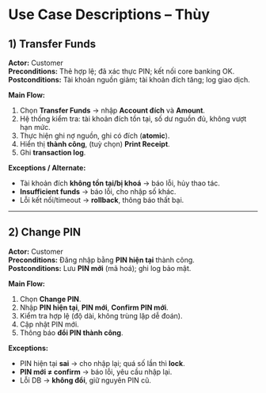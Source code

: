 # Use Case Descriptions – Thùy

## 1) Transfer Funds
**Actor:** Customer  
**Preconditions:** Thẻ hợp lệ; đã xác thực PIN; kết nối core banking OK.  
**Postconditions:** Tài khoản nguồn giảm; tài khoản đích tăng; log giao dịch.

**Main Flow:**
1) Chọn **Transfer Funds** → nhập **Account đích** và **Amount**.  
2) Hệ thống kiểm tra: tài khoản đích tồn tại, số dư nguồn đủ, không vượt hạn mức.  
3) Thực hiện ghi nợ nguồn, ghi có đích (**atomic**).  
4) Hiển thị **thành công**, (tuỳ chọn) **Print Receipt**.  
5) Ghi **transaction log**.

**Exceptions / Alternate:**
- Tài khoản đích **không tồn tại/bị khoá** → báo lỗi, hủy thao tác.  
- **Insufficient funds** → báo lỗi, cho nhập số khác.  
- Lỗi kết nối/timeout → **rollback**, thông báo thất bại.

---

## 2) Change PIN
**Actor:** Customer  
**Preconditions:** Đăng nhập bằng **PIN hiện tại** thành công.  
**Postconditions:** Lưu **PIN mới** (mã hoá); ghi log bảo mật.

**Main Flow:**
1) Chọn **Change PIN**.  
2) Nhập **PIN hiện tại**, **PIN mới**, **Confirm PIN mới**.  
3) Kiểm tra hợp lệ (độ dài, không trùng lặp dễ đoán).  
4) Cập nhật PIN mới.  
5) Thông báo **đổi PIN thành công**.

**Exceptions:**
- PIN hiện tại **sai** → cho nhập lại; quá số lần thì **lock**.  
- **PIN mới ≠ confirm** → báo lỗi, yêu cầu nhập lại.  
- Lỗi DB → **không đổi**, giữ nguyên PIN cũ.
